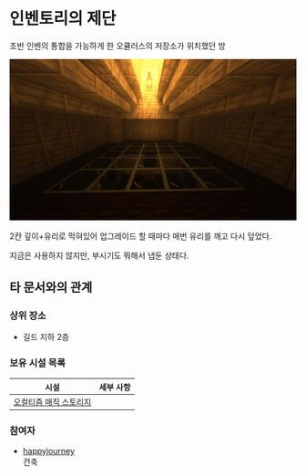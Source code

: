 # 인벤토리의 제단

초반 인벤의 통합을 가능하게 한 오큘러스의 저장소가 위치했던 방

![asdf](../../asset/buildings/inventory_altar/main.jpg)

2칸 깊이+유리로 막혀있어 업그레이드 할 때마다 매번 유리를 깨고 다시 덮었다.

지금은 사용하지 않지만, 부시기도 뭐해서 냅둔 상태다.

## 타 문서와의 관계
### 상위 장소
<!-- tag_source_open:link_list:child_spot -->
- 길드 지하 2층
<!-- tag_close -->


<!-- ### 하위 장소 목록 -->
<!-- tag_target_open:reverse_link_list:child_spot -->
<!-- tag_arg:preset:spots_inside -->
<!-- tag_close -->


<!-- ### 보유 시설 목록 -->
<!-- tag_target_open:reverse_link_list:building_spot -->
<!-- tag_arg:preset:systems_inside -->
### 보유 시설 목록
|시설|세부 사항|
|---|---|
|[오컬티즘 매직 스토리지](../systems/occultism_magic_storage.md)||
<!-- tag_close -->


### 참여자
<!-- tag_source_open:link_list:member_contribute -->
- [happyjourney](../members/happyjourney.md)  
건축
<!-- tag_close-->